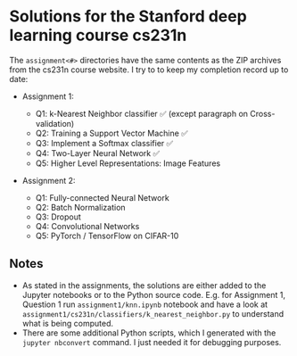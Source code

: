 # Solutions for the Stanford deep learning course cs231n 

The `assignment<#>` directories have the same contents as the ZIP archives from the cs231n course website. I try to to keep my completion record up to date:

- Assignment 1:
   - Q1: k-Nearest Neighbor classifier :white_check_mark: (except paragraph on Cross-validation)
   - Q2: Training a Support Vector Machine :white_check_mark: 
   - Q3: Implement a Softmax classifier :white_check_mark: 
   - Q4: Two-Layer Neural Network :white_check_mark:
   - Q5: Higher Level Representations: Image Features 

- Assignment 2:
   - Q1: Fully-connected Neural Network
   - Q2: Batch Normalization
   - Q3: Dropout
   - Q4: Convolutional Networks
   - Q5: PyTorch / TensorFlow on CIFAR-10

## Notes
- As stated in the assignments, the solutions are either added to the Jupyter notebooks or to the Python source code. E.g. for Assignment 1, Question 1 run `assignment1/knn.ipynb` notebook and have a look at `assignment1/cs231n/classifiers/k_nearest_neighbor.py` to understand what is being computed.
- There are some additional Python scripts, which I generated with the `jupyter nbconvert` command. I just needed it for debugging purposes.
